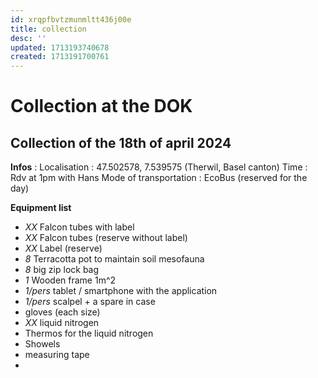 ```yaml
---
id: xrqpfbvtzmunmltt436j00e
title: collection
desc: ''
updated: 1713193740678
created: 1713191700761
---
```

# Collection at the DOK 

## Collection of the 18th of april 2024

**Infos** : 
Localisation : 47.502578, 7.539575 (Therwil, Basel canton)
Time : Rdv at 1pm with Hans 
Mode of transportation : EcoBus (reserved for the day)

**Equipment list**

* _XX_ Falcon tubes with label 
* _XX_ Falcon tubes (reserve without label) 
* _XX_ Label (reserve) 
* _8_ Terracotta pot to maintain soil mesofauna 
* _8_ big zip lock bag 
* _1_ Wooden frame 1m^2 
* _1/pers_ tablet / smartphone with the application 
* _1/pers_ scalpel + a spare in case
* gloves (each size)
* _XX_ liquid nitrogen
* Thermos for the liquid nitrogen
* Showels 
* measuring tape
* 

